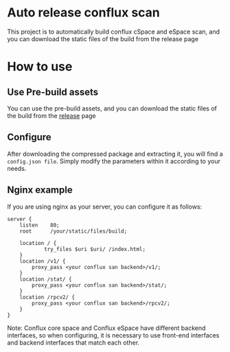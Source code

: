 # Auto release conflux scan

This project is to automatically build conflux cSpace and eSpace scan, and you can download the static files of the build from the release page

# How to use

## Use Pre-build assets

You can use the pre-build assets, and you can download the static files of the build from the [release](https://github.com/Conflux-Chain/sirius-auto-release/releases) page

## Configure

After downloading the compressed package and extracting it, you will find a `config.json file`. Simply modify the parameters within it according to your needs.

## Nginx example

If you are using nginx as your server, you can configure it as follows:

```
server {
    listen    80;
    root      /your/static/files/build;

    location / {
            try_files $uri $uri/ /index.html;
    }
    location /v1/ {
        proxy_pass <your conflux san backend>/v1/;
    }
    location /stat/ {
        proxy_pass <your conflux san backend>/stat/;
    }
    location /rpcv2/ {
        proxy_pass <your conflux san backend>/rpcv2/;
    }
}

```

Note: Conflux core space and Conflux eSpace have different backend interfaces, so when configuring, it is necessary to use front-end interfaces and backend interfaces that match each other.
